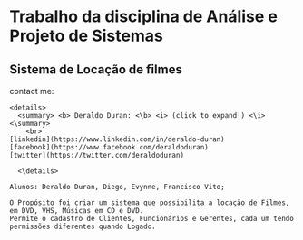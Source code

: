 # Trabalho da disciplina de Análise e Projeto de Sistemas
## Sistema de Locação de filmes 
contact me:
```
<details>
  <summary> <b> Deraldo Duran: <\b> <i> (click to expand!) <\i> <\summary>
    <br>
[linkedin](https://www.linkedin.com/in/deraldo-duran)
[facebook](https://www.facebook.com/deraldoduran)
[twitter](https://twitter.com/deraldoduran)
    
  <\details>
  ```
```
Alunos: Deraldo Duran, Diego, Evynne, Francisco Vito;

```
```
O Propósito foi criar um sistema que possibilita a locação de Filmes, em DVD, VHS, Músicas em CD e DVD.
Permite o cadastro de Clientes, Funcionários e Gerentes, cada um tendo permissões diferentes quando Logado.
```
